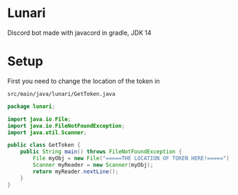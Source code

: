 # Lunari
Discord bot made with javacord in gradle, JDK 14
# Setup
First you need to change the location of the token in
```
src/main/java/lunari/GetToken.java
```

```java
package lunari;

import java.io.File;
import java.io.FileNotFoundException;
import java.util.Scanner;

public class GetToken {
    public String main() throws FileNotFoundException {
        File myObj = new File("=====THE LOCATION OF TOKEN HERE!=====");
        Scanner myReader = new Scanner(myObj);
        return myReader.nextLine();
    }
}
```
